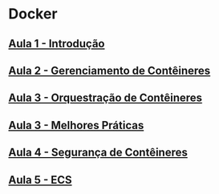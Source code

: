 # Docker

## [Aula 1 - Introdução](./introduction.md)  
## [Aula 2 - Gerenciamento de Contêineres](./container_management.md)  
## [Aula 3 - Orquestração de Contêineres](./container_orchestration.md)  
## [Aula 3 - Melhores Práticas](./best_practices.md)  
## [Aula 4 - Segurança de Contêineres](./container_security.md)  
## [Aula 5 - ECS](./ecs.md)  